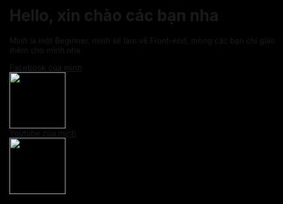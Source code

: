 <html style="background-color: black">
     <link rel="stylesheet" href="index.css">
    <head>
   </head>
    <body style="font-size= 40px;">
   <h1>Hello, xin chào các bạn nha</h1>
   <p>Mình là một Beginner, mình sẽ làm về Front-end, mong các bạn chỉ giáo thêm cho mình nha</p>
    <a href="https://www.facebook.com/UnknownX.2007/">Facebook của mình</a> <br/>
   <img src="https://tse4.mm.bing.net/th?id=OIP.iSE7fOtQA9P_eqFgVA5_ogHaGZ&pid=Api&P=0&w=198&h=172" width="100" height="100"> <br/>
   <a href="https://www.youtube.com/channel/UCcs0UoG0pqi7K_XcrI59SBw">Youtube của mình</a> <br/>
   <img src="https://tse1.mm.bing.net/th?id=OIP.Gjm7_ItVSXAIIEhKgA_HmwHaE8&pid=Api&P=0&w=226&h=152" width="100" height="100"> 
   </body>
</html>
